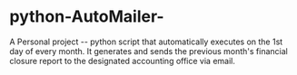 # python-AutoMailer-
A Personal project -- python script that automatically executes on the 1st day of every month. It generates and sends the previous month's financial closure report to the designated accounting office via email.
